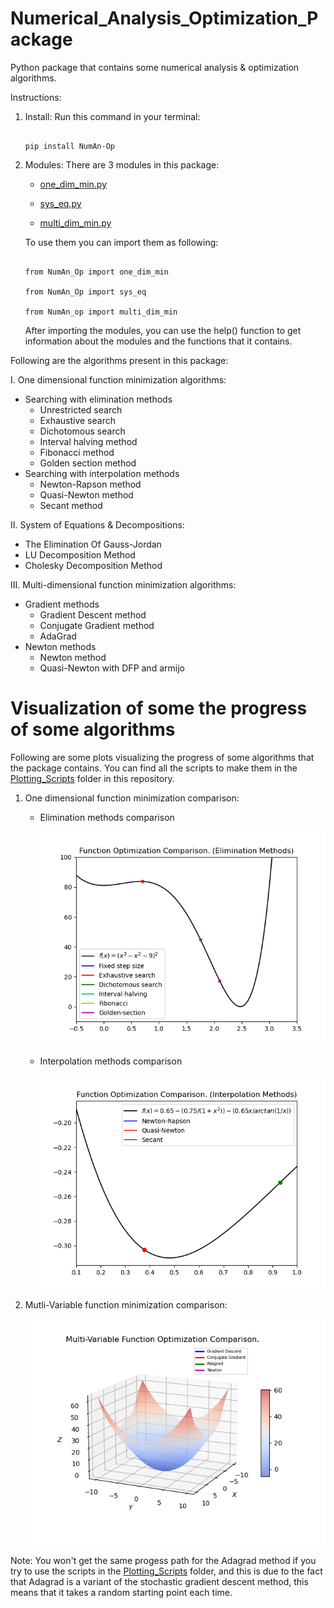 # Numerical_Analysis_Optimization_Package
Python package that contains some numerical analysis & optimization algorithms.

Instructions:
1. Install:
   Run this command in your terminal:
   
   ```
   
   pip install NumAn-Op
   
   ```
 
2. Modules:
   There are 3 modules in this package: 
   
      - [one_dim_min.py](/NumAn_Op/one_dim_min.py) 
      
      - [sys_eq.py](/NumAn_Op/sys_eq.py)
      
      - [multi_dim_min.py](/NumAn_Op/multi_dim_min.py)
      
   To use them you can import them as following:
   
   ```
   
   from NumAn_Op import one_dim_min
   
   from NumAn_Op import sys_eq
   
   from NumAn_op import multi_dim_min
   
   ```
   
   After importing the modules, you can use the help() function to get information about the modules and the functions that it contains.

Following are the algorithms present in this package:

I. One dimensional function minimization algorithms:
   - Searching with elimination methods
     - Unrestricted search
     - Exhaustive search
     - Dichotomous search
     - Interval halving method
     - Fibonacci method
     - Golden section method
   - Searching with interpolation methods
     - Newton-Rapson method
     - Quasi-Newton method
     - Secant method  

II. System of Equations & Decompositions:
  - The Elimination Of Gauss-Jordan
  - LU Decomposition Method
  - Cholesky Decomposition Method
  
III. Multi-dimensional function minimization algorithms:
  - Gradient methods
    - Gradient Descent method
    - Conjugate Gradient method
    - AdaGrad
  - Newton methods
    - Newton method
    - Quasi-Newton with DFP and armijo

# Visualization of some the progress of some algorithms
Following are some plots visualizing the progress of some algorithms that the package contains. You can find all the scripts to make them in the [Plotting_Scripts](/Plotting_Scripts/) folder in this repository.

1. One dimensional function minimization comparison:
   - Elimination methods comparison
   

      ![Function Optimization Comparison. (Elimination Methods)](/Elimination_Methods_Comparison.gif)
      
      
      
   - Interpolation methods comparison
   

      ![Function Optimization Comparison. (Interpolation Methods)](/Interpolation_Methods_Comparison.gif)
      
      
2. Mutli-Variable function minimization comparison:


      ![Multi-dimensional function minimization algorithms comparison](/3D_Comparison.gif)
      
Note: You won't get the same progess path for the Adagrad method if you try to use the scripts in the [Plotting_Scripts](/Plotting_Scripts/) folder, and this is due to the fact that Adagrad is a variant of the stochastic gradient descent method, this means that it takes a random starting point each time.


